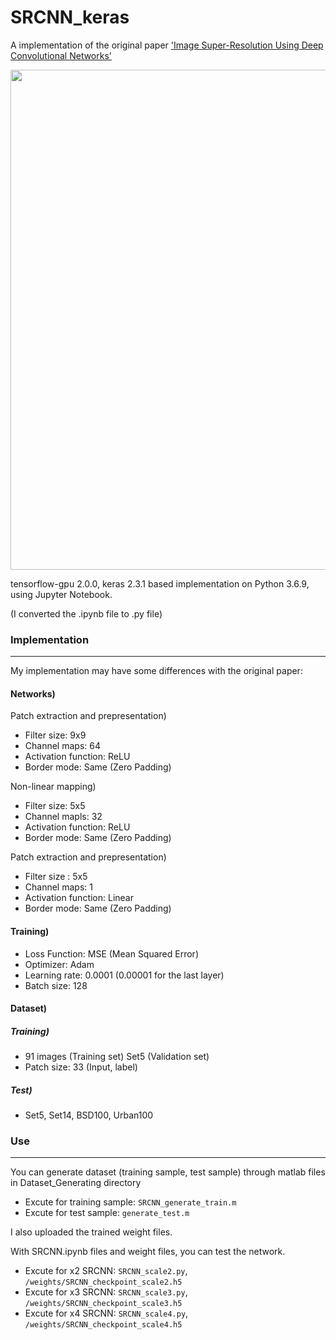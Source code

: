 # SRCNN_keras


A implementation of the original paper ['Image Super-Resolution Using Deep Convolutional Networks'](https://arxiv.org/abs/1501.00092)



<center><img width = "800" src="https://user-images.githubusercontent.com/58276840/94503875-77722b00-0242-11eb-85f8-93e7cb0fdd11.png"></center>



tensorflow-gpu 2.0.0, keras 2.3.1 based implementation on Python 3.6.9, using Jupyter Notebook.

(I converted the .ipynb file to .py file)



### Implementation
-------------------------------------------------------
My implementation may have some differences with the original paper:


#### Networks)

Patch extraction and prepresentation)
- Filter size: 9x9
- Channel maps: 64
- Activation function: ReLU
- Border mode: Same (Zero Padding)

Non-linear mapping)
- Filter size: 5x5
- Channel mapls: 32
- Activation function: ReLU
- Border mode: Same (Zero Padding)

Patch extraction and prepresentation)
- Filter size : 5x5
- Channel maps: 1
- Activation function: Linear
- Border mode: Same (Zero Padding)


#### Training)

- Loss Function: MSE (Mean Squared Error)
- Optimizer: Adam
- Learning rate: 0.0001 (0.00001 for the last layer)
- Batch size: 128


#### Dataset)

##### Training)
- 91 images (Training set) Set5 (Validation set)
- Patch size: 33 (Input, label)

##### Test)
- Set5, Set14, BSD100, Urban100


### Use
-------------------------------------------------------

You can generate dataset (training sample, test sample) through matlab files in Dataset_Generating directory
- Excute for training sample: `SRCNN_generate_train.m`
- Excute for test sample: `generate_test.m`


I also uploaded the trained weight files.

With SRCNN.ipynb files and weight files, you can test the network.
- Excute for x2 SRCNN: `SRCNN_scale2.py`, `/weights/SRCNN_checkpoint_scale2.h5`
- Excute for x3 SRCNN: `SRCNN_scale3.py`, `/weights/SRCNN_checkpoint_scale3.h5`
- Excute for x4 SRCNN: `SRCNN_scale4.py`, `/weights/SRCNN_checkpoint_scale4.h5`
